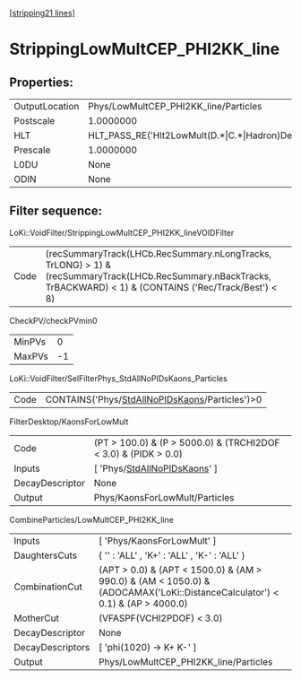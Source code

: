 [\[stripping21 lines\]](../stripping21-index.md)

# StrippingLowMultCEP_PHI2KK_line

## Properties:

|                |                                                        |
|----------------|--------------------------------------------------------|
| OutputLocation | Phys/LowMultCEP_PHI2KK_line/Particles                  |
| Postscale      | 1.0000000                                              |
| HLT            | HLT_PASS_RE('Hlt2LowMult(D.\*\|C.\*\|Hadron)Decision') |
| Prescale       | 1.0000000                                              |
| L0DU           | None                                                   |
| ODIN           | None                                                   |

## Filter sequence:

LoKi::VoidFilter/StrippingLowMultCEP_PHI2KK_lineVOIDFilter

|      |                                                                                                                                                                    |
|------|--------------------------------------------------------------------------------------------------------------------------------------------------------------------|
| Code | (recSummaryTrack(LHCb.RecSummary.nLongTracks, TrLONG) \> 1) & (recSummaryTrack(LHCb.RecSummary.nBackTracks, TrBACKWARD) \< 1) & (CONTAINS ('Rec/Track/Best') \< 8) |

CheckPV/checkPVmin0

|        |     |
|--------|-----|
| MinPVs | 0   |
| MaxPVs | -1  |

LoKi::VoidFilter/SelFilterPhys_StdAllNoPIDsKaons_Particles

|      |                                                                                                        |
|------|--------------------------------------------------------------------------------------------------------|
| Code | CONTAINS('Phys/[StdAllNoPIDsKaons](../commonparticles/stripping21-stdallnopidskaons.md)/Particles')\>0 |

FilterDesktop/KaonsForLowMult

|                 |                                                                                       |
|-----------------|---------------------------------------------------------------------------------------|
| Code            | (PT \> 100.0) & (P \> 5000.0) & (TRCHI2DOF \< 3.0) & (PIDK \> 0.0)                    |
| Inputs          | \[ 'Phys/[StdAllNoPIDsKaons](../commonparticles/stripping21-stdallnopidskaons.md)' \] |
| DecayDescriptor | None                                                                                  |
| Output          | Phys/KaonsForLowMult/Particles                                                        |

CombineParticles/LowMultCEP_PHI2KK_line

|                  |                                                                                                                                  |
|------------------|----------------------------------------------------------------------------------------------------------------------------------|
| Inputs           | \[ 'Phys/KaonsForLowMult' \]                                                                                                     |
| DaughtersCuts    | { '' : 'ALL' , 'K+' : 'ALL' , 'K-' : 'ALL' }                                                                                     |
| CombinationCut   | (APT \> 0.0) & (APT \< 1500.0) & (AM \> 990.0) & (AM \< 1050.0) & (ADOCAMAX('LoKi::DistanceCalculator') \< 0.1) & (AP \> 4000.0) |
| MotherCut        | (VFASPF(VCHI2PDOF) \< 3.0)                                                                                                       |
| DecayDescriptor  | None                                                                                                                             |
| DecayDescriptors | \[ 'phi(1020) -\> K+ K-' \]                                                                                                      |
| Output           | Phys/LowMultCEP_PHI2KK_line/Particles                                                                                            |
